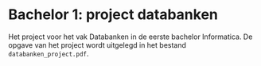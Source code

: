 # Bachelor 1: project databanken
Het project voor het vak Databanken in de eerste bachelor Informatica.
De opgave van het project wordt uitgelegd in het bestand `databanken_project.pdf`.
